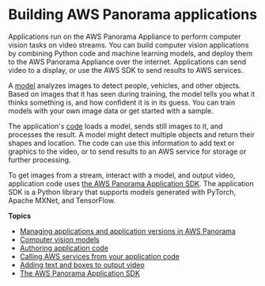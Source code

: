 # Building AWS Panorama applications<a name="panorama-applications"></a>

Applications run on the AWS Panorama Appliance to perform computer vision tasks on video streams\. You can build computer vision applications by combining Python code and machine learning models, and deploy them to the AWS Panorama Appliance over the internet\. Applications can send video to a display, or use the AWS SDK to send results to AWS services\.

A [model](applications-models.md) analyzes images to detect people, vehicles, and other objects\. Based on images that it has seen during training, the model tells you what it thinks something is, and how confident it is in its guess\. You can train models with your own image data or get started with a sample\.

The application's [code](applications-code.md) loads a model, sends still images to it, and processes the result\. A model might detect multiple objects and return their shapes and location\. The code can use this information to add text or graphics to the video, or to send results to an AWS service for storage or further processing\.

To get images from a stream, interact with a model, and output video, application code uses [the AWS Panorama Application SDK](applications-panoramasdk.md)\. The application SDK is a Python library that supports models generated with PyTorch, Apache MXNet, and TensorFlow\.

**Topics**
+ [Managing applications and application versions in AWS Panorama](applications-manage.md)
+ [Computer vision models](applications-models.md)
+ [Authoring application code](applications-code.md)
+ [Calling AWS services from your application code](applications-awssdk.md)
+ [Adding text and boxes to output video](applications-overlays.md)
+ [The AWS Panorama Application SDK](applications-panoramasdk.md)